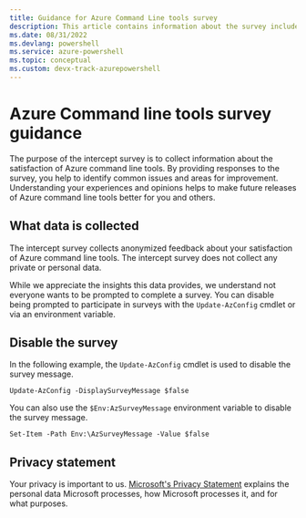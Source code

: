 ```yaml
---
title: Guidance for Azure Command Line tools survey
description: This article contains information about the survey included the Azure Command line tools.
ms.date: 08/31/2022
ms.devlang: powershell
ms.service: azure-powershell
ms.topic: conceptual
ms.custom: devx-track-azurepowershell
---
```


# Azure Command line tools survey guidance

The purpose of the intercept survey is to collect information about the satisfaction of Azure
command line tools. By providing responses to the survey, you help to identify common issues and
areas for improvement. Understanding your experiences and opinions helps to make future releases of
Azure command line tools better for you and others.

## What data is collected

The intercept survey collects anonymized feedback about your satisfaction of Azure command line
tools. The intercept survey does not collect any private or personal data.

While we appreciate the insights this data provides, we understand not everyone wants to be prompted
to complete a survey. You can disable being prompted to participate in surveys with the
`Update-AzConfig` cmdlet or via an environment variable.

## Disable the survey

In the following example, the `Update-AzConfig` cmdlet is used to disable the survey message.

```azurepowershell
Update-AzConfig -DisplaySurveyMessage $false
```

You can also use the `$Env:AzSurveyMessage` environment variable to disable the survey message.

```azurepowershell
Set-Item -Path Env:\AzSurveyMessage -Value $false
```

## Privacy statement

Your privacy is important to us.
[Microsoft's Privacy Statement](https://privacy.microsoft.com/privacystatement) explains the
personal data Microsoft processes, how Microsoft processes it, and for what purposes.
